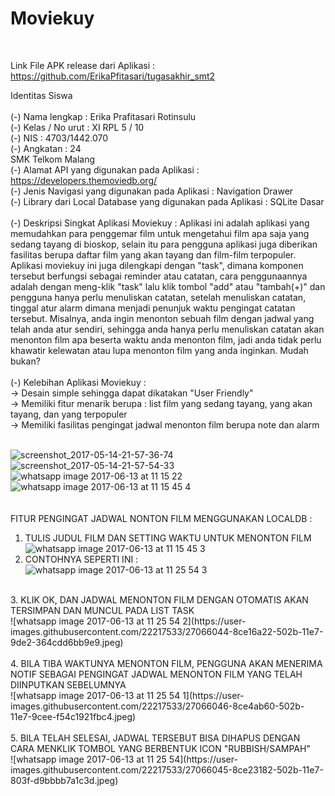 <h1>Moviekuy</h1> <br>

Link File APK release dari Aplikasi : https://github.com/ErikaPfitasari/tugasakhir_smt2 <br>

Identitas Siswa <br>
<br>
(-) Nama lengkap : Erika Prafitasari Rotinsulu <br>
(-) Kelas / No urut : XI RPL 5 / 10 <br>
(-) NIS : 4703/1442.070 <br>
(-) Angkatan : 24 <br>
SMK Telkom Malang <br>
(-) Alamat API yang digunakan pada Aplikasi : https://developers.themoviedb.org/ <br>
(-) Jenis Navigasi yang digunakan pada Aplikasi : Navigation Drawer <br>
(-) Library dari Local Database yang digunakan pada Aplikasi : SQLite Dasar <br>
<br>
(-) Deskripsi Singkat Aplikasi Moviekuy : 
Aplikasi ini adalah aplikasi yang memudahkan para penggemar film untuk mengetahui film apa saja yang sedang tayang di bioskop, selain itu para pengguna 
aplikasi juga diberikan fasilitas berupa daftar film yang akan tayang dan film-film terpopuler. Aplikasi moviekuy ini juga dilengkapi dengan "task",
dimana komponen tersebut berfungsi sebagai reminder atau catatan, cara penggunaannya adalah dengan meng-klik "task" lalu klik tombol "add" atau "tambah(+)" dan
pengguna hanya perlu menuliskan catatan, setelah menuliskan catatan, tinggal atur alarm dimana menjadi penunjuk waktu pengingat catatan tersebut. Misalnya, anda
ingin menonton sebuah film dengan jadwal yang telah anda atur sendiri, sehingga anda hanya perlu menuliskan catatan akan menonton film apa beserta waktu anda menonton film,
jadi anda tidak perlu khawatir kelewatan atau lupa menonton film yang anda inginkan. Mudah bukan?<br>
<br>
(-) Kelebihan Aplikasi Moviekuy : <br>
-> Desain simple sehingga dapat dikatakan "User Friendly" <br>
-> Memiliki fitur menarik berupa : list film yang sedang tayang, yang akan tayang, dan yang terpopuler <br>
-> Memiliki fasilitas pengingat jadwal menonton film berupa note dan alarm <br>
<br>

![screenshot_2017-05-14-21-57-36-74](https://cloud.githubusercontent.com/assets/22217533/26035288/1fa5defa-38f4-11e7-82b4-5a9f37569181.png)<br>
![screenshot_2017-05-14-21-57-54-33](https://cloud.githubusercontent.com/assets/22217533/26035285/1fa052aa-38f4-11e7-8a80-7e035dcf1ecc.png)<br>
![whatsapp image 2017-06-13 at 11 15 22](https://user-images.githubusercontent.com/22217533/27065854-191d705a-502a-11e7-9c8b-508f9e64af5b.jpeg)
![whatsapp image 2017-06-13 at 11 15 45 4](https://user-images.githubusercontent.com/22217533/27065851-1919fc0e-502a-11e7-9e9b-0f260a15e188.jpeg)<br>
<br>
<br>
FITUR PENGINGAT JADWAL NONTON FILM MENGGUNAKAN LOCALDB : 
<br>

1. TULIS JUDUL FILM DAN SETTING WAKTU UNTUK MENONTON FILM<br>
![whatsapp image 2017-06-13 at 11 15 45 3](https://user-images.githubusercontent.com/22217533/27065853-191cfc38-502a-11e7-9384-549978f39bf3.jpeg)<br>
2. CONTOHNYA SEPERTI INI : <br>
![whatsapp image 2017-06-13 at 11 25 54 3](https://user-images.githubusercontent.com/22217533/27066047-8ce4b678-502b-11e7-9a56-cc28ce8b4560.jpeg)<br>
<br>
3. KLIK OK, DAN JADWAL MENONTON FILM DENGAN OTOMATIS AKAN TERSIMPAN DAN MUNCUL PADA LIST TASK<br>
![whatsapp image 2017-06-13 at 11 25 54 2](https://user-images.githubusercontent.com/22217533/27066044-8ce16a22-502b-11e7-9de2-364cdd6bb9e9.jpeg)<br>
<br>
4. BILA TIBA WAKTUNYA MENONTON FILM, PENGGUNA AKAN MENERIMA NOTIF SEBAGAI PENGINGAT JADWAL MENONTON FILM YANG TELAH DIINPUTKAN SEBELUMNYA<br>
![whatsapp image 2017-06-13 at 11 25 54 1](https://user-images.githubusercontent.com/22217533/27066046-8ce4ab60-502b-11e7-9cee-f54c1921fbc4.jpeg)<br>
<br>
5. BILA TELAH SELESAI, JADWAL TERSEBUT BISA DIHAPUS DENGAN CARA MENKLIK TOMBOL YANG BERBENTUK ICON "RUBBISH/SAMPAH"<br>
![whatsapp image 2017-06-13 at 11 25 54](https://user-images.githubusercontent.com/22217533/27066045-8ce23182-502b-11e7-803f-d9bbbb7a1c3d.jpeg)


